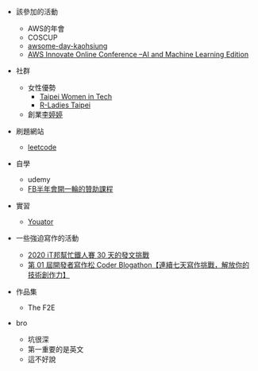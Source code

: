 - 該參加的活動
    - AWS的年會
    - COSCUP
    - [awsome-day-kaohsiung](https://aws.amazon.com/tw/events/awsome-day-kaohsiung/?sc_channel=em&sc_campaign=%7B%7Bprogram.name%7D%7D&sc_publisher=aws&sc_medium=em_%7B%7Bcampaign.id%7D%7D&sc_content=field_ev_field&sc_country=tw&sc_geo=chna&sc_category=mult&sc_outcome=field&trkCampaign=awsome-day-taiwan-16&trk=invite1&mkt_tok=eyJpIjoiTlRVd016TTRNekk0WkRWbCIsInQiOiIxTkVVNXhBTGVmdzFUYzc1a1M0SituUkNidlpyZCtvbXgrT0lXTTNaanp3akpRT2phR25SdFlXdFN5dGluRnVLbk1hZjBLV3JPT2hPdWgzcDExXC9kclNBaGpxZktQNVRqdUx2TDhKVHR5UUNsOW5oOW10VFByR25PMDd2eUZUZXhSY2VqNDc2RkhwdFpmMzVYMDVRVmFBPT0ifQ%3D%3D)
    - [AWS Innovate Online Conference –AI and Machine Learning Edition](https://aws.amazon.com/tw/events/aws-innovate/machine-learning/?sc_channel=em&sc_campaign=global_field_t1_aws-innovate-aiml-en_20200219&sc_publisher=aws&sc_medium=em_aws_innovate_aiml&sc_content=field_t1event_field&sc_country=mult&sc_geo=mult&sc_category=mult&sc_outcome=field&trkCampaign=innovate-ml&trk=em_tw_innovateml20_inv1&mkt_tok=eyJpIjoiWVdFNVlUSmpZamRtTW1aaiIsInQiOiJrK3VQSDZ2XC9oXC9jY2I4MWV3YTR0UCtIVjE1RG1qcWRMemNLTzNtbnFNWGRQc0xcLzUxZTJ2VTlNUm9pMXdYSkU1WVhkQThXRXRLaXFcL1lCTDNNZitLaXY0T3NDTkFlajhIbGhBMG4wZTNkMXJJZ3I0bXVzcHBEXC9iempXZG5mSkVWeTBWTk5EXC9YblVCVWpGM2V2ejdQR2c9PSJ9)

- 社群
    - 女性優勢
        - [Taipei Women in Tech](https://www.facebook.com/groups/420817431404071/)
        - [R-Ladies Taipei](https://www.meetup.com/rladies-taipei/)
    - 創業[李婷婷](https://crossing.cw.com.tw/article/11793)

- 刷題網站
    - [leetcode](https://leetcode.com/)

- 自學
    - udemy
    - [FB半年會開一輪的贊助課程](https://www.facebook.com/groups/DevCTaipei/permalink/1504115996406484/)

- 實習
    - [Youator](https://www.yourator.co/companies/awoo/jobs/7166)

- 一些強迫寫作的活動
    - [2020 iT邦幫忙鐵人賽 30 天的發文挑戰](https://ithelp.ithome.com.tw/2020ironman/rules)
    - [第 01 屆開發者寫作松 Coder Blogathon【連續七天寫作挑戰，解放你的技術創作力】](https://www.accupass.com/event/2001190943344186137000)

- 作品集
    - The F2E

- bro
    - 坑很深
    - 第一重要的是英文
    - 這不好說